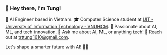 ### 👋 Hey there, I'm Tung!

🚀 AI Engineer based in Vietnam.
🎓 Computer Science student at [UIT - University of Information Technology - VNUHCM](https://www.uit.edu.vn).
🌟 Passionate about AI, ML, and tech innovation.
💬 Ask me about AI, ML, or anything tech!
📧 Reach out at [trttung1610@gmail.com](mailto:trttung1610@gmail.com).

Let's shape a smarter future with AI! 🤖✨
